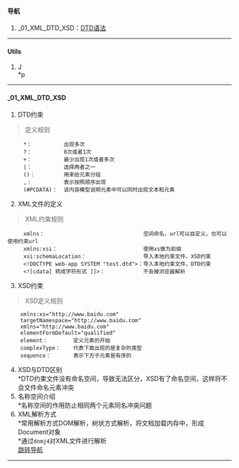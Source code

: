 #### 导航  
1. _01_XML_DTD_XSD：[DTD语法](#user-content-_01_xml_dtd_xsd)  
----
#### Utils  
1. J   
*p  
----
#### _01_XML_DTD_XSD  
1. DTD约束  
>定义规则
```
     *：          出现多次  
     ?：          0次或者1次  
     +：          最少出现1次或者多次  
     |：          选择两者之一  
     ()：         用来给元素分组  
     ,：          表示按照顺序出现  
     (#PCDATA)：  该内容模型说明元素中可以同时出现文本和元素  
```   
2. XML文件的定义  
>XML约束规则
```
     xmlns：                               空间命名，url可以自定义，也可以使用约束url  
     xmlns:xsi：                           使用xs做为前缀  
     xsi:schemaLocation：                  导入本地约束文件，XSD约束  
     <!DOCTYPE web-app SYSTEM "test.dtd">：导入本地约束文件，DTD约束  
     <![cdata[ 转成字符形式 ]]>：            不会被浏览器解析  
```  
3. XSD约束  
>XSD定义规则
```  
    xmlns:xs="http://www.baidu.com"  
    targetNamespace="http://www.baidu.com"  
    xmlns="http://www.baidu.com"  
    elementFormDefault="qualified"  
    element：        定义元素的开始  
    complexType：    代表下面出现的是复杂的类型  
    sequence：       表示下方子元素是有序的  
```  
4. XSD与DTD区别  
*DTD约束文件没有命名空间，导致无法区分，XSD有了命名空间，这样将不会文件命名元素冲突  
5. 名称空间介绍  
*名称空间的作用防止相同两个元素同名冲突问题  
9. XML解析方式  
*常用解析方式DOM解析，树状方式解析，将文档加载内存中，形成Document对象  
*通过`domj4`对XML文件进行解析  
[跳转导航](#user-content-导航)  
----